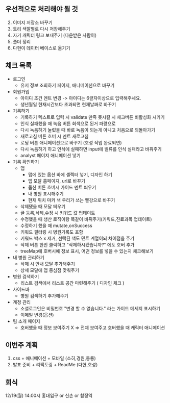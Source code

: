 ## 우선적으로 처리해야 될 것

<!-- 1. 기록확인 할 때 진료과목이 안들어옴 (다현,소희) -->

2. 이미지 저장소 바꾸기
3. 토리 색깔별로 다시 저장해주기
4. 자기 캐릭터 링크 보내주기 (다운받은 사람이)
5. 폴더 정리
6. 다현이 데이터 베이스로 옮기기

## 체크 목록

- 로그인
  - 유저 정보 조회하기 페이지, 애니메이션으로 바꾸기
- 회원가입
  - 아이디 조건 멘트 변경 -> 아이디는 6글자이상으로 입력해주세요.
  - 생년월일 현재시간보다 초과되면 현재날짜로 바꾸기
- 기록하기
  - 기록하기 텍스트로 입력 시 validate 만족 못시킬 시 체크버튼 비활성화 시키기
  - 인식 실패했을 때 녹음 버튼 회색으로 된거 파랑으로
  - 다시 녹음하기 눌렀을 때 바로 녹음이 되는게 아니고 처음으로 되돌아가기
  - 새로고침 버튼 호버 시 멘트 새로고침
  - 로딩 버튼 애니메이션으로 바꾸기 (호성 작업 완료되면)
  - 다시 녹음하기 하고 인식에 실패하면 input에 벨류를 인식 실패라고 바꿔주기
  - analyst 페이지 애니메이션 넣기
- 기록 확인하기
  - 맵
    - 맵에 있는 옵션 바에 셀렉터 넣기, 디자인 하기
    - 맵 모달 홈페이지, url로 바꾸기
    - 옵션 버튼 호버시 가이드 멘트 띄우기
    - 내 병원 표시해주기
    - 현재 위치 마커 색 우리가 쓰는 빨강으로 바꾸기
  - 삭제됐을 때 모달 띄우기
  - 글 등록,삭제,수정 시 키워드 값 업데이트
  - 수정했을 때 생산 로직이랑 똑같이 바꿔주기(키워드,진료과목 업데이트)
  - 수정하기 했을 때 mutate,onSuccess
  - 키워드 필터링 시 병원기록도 포함
  - 키워드 박스 x 제거, 선택된 색도 민트 계열이되 차이점을 주기
  - 삭제 버튼 한번 클릭하고 "삭제하시겠습니까?" 에도 호버 추가
  - treeMap에 호버시에 정보 표시, 어떤 정보를 넣을 수 있는지 체크해보기
- 내 병원 관리하기
  - 삭제 시 안내 모달 추가해주기
  - 상세 모달에 맵 중심점 맞춰주기
- 병원 검색하기
  - 리스트 검색에서 리스트 공간 마련해주기 ( 디자인 체크 )
- 사이드바
  - 병원 검색하기 추가해주기
- 계정 관리
  - 소셜로그인은 비밀번호 "변경 할 수 없습니다." 라는 가이드 메세지 표시하기
  - 이메일 변경(옵션)
- 팀 소개 페이지
  - 호버했을 때 정보 보여주기 X => 전체 보여주고 호버했을 때 캐릭터 애니메이션

## 이번주 계획

1. css + 애니메이션 + 모바일 (소히,경원,동룡)
2. 발표 준비 + 리팩토링 + ReadMe (다현,호성)

## 회식

12/19(월)
14:00시 홍대입구 or 신촌 or 합정역
